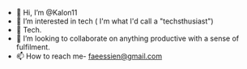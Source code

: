 - 👋 Hi, I’m @Kalon11
- 👀 I’m interested in tech ( I'm what I'd call a "techsthusiast")
- 🌱 Tech. 
- 💞️ I’m looking to collaborate on anything productive with a sense of fulfilment.
- 📫 How to reach me- faeessien@gmail.com

<!---
Kalon11/Kalon11 is a ✨ special ✨ repository because its `README.md` (this file) appears on your GitHub profile.
You can click the Preview link to take a look at your changes.
--->
